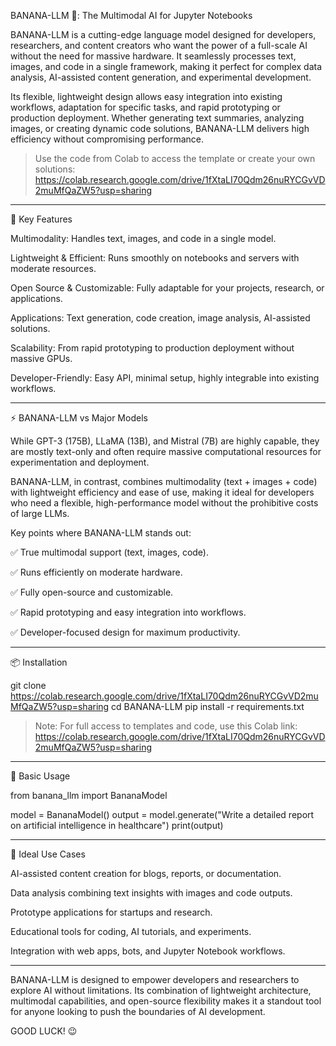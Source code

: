 BANANA-LLM 🍌: The Multimodal AI for Jupyter Notebooks

BANANA-LLM is a cutting-edge language model designed for developers, researchers, and content creators who want the power of a full-scale AI without the need for massive hardware. It seamlessly processes text, images, and code in a single framework, making it perfect for complex data analysis, AI-assisted content generation, and experimental development.

Its flexible, lightweight design allows easy integration into existing workflows, adaptation for specific tasks, and rapid prototyping or production deployment. Whether generating text summaries, analyzing images, or creating dynamic code solutions, BANANA-LLM delivers high efficiency without compromising performance.

> Use the code from Colab to access the template or create your own solutions:
https://colab.research.google.com/drive/1fXtaLI70Qdm26nuRYCGvVD2muMfQaZW5?usp=sharing




---

🌟 Key Features

Multimodality: Handles text, images, and code in a single model.

Lightweight & Efficient: Runs smoothly on notebooks and servers with moderate resources.

Open Source & Customizable: Fully adaptable for your projects, research, or applications.

Applications: Text generation, code creation, image analysis, AI-assisted solutions.

Scalability: From rapid prototyping to production deployment without massive GPUs.

Developer-Friendly: Easy API, minimal setup, highly integrable into existing workflows.



---

⚡ BANANA-LLM vs Major Models

While GPT-3 (175B), LLaMA (13B), and Mistral (7B) are highly capable, they are mostly text-only and often require massive computational resources for experimentation and deployment.

BANANA-LLM, in contrast, combines multimodality (text + images + code) with lightweight efficiency and ease of use, making it ideal for developers who need a flexible, high-performance model without the prohibitive costs of large LLMs.

Key points where BANANA-LLM stands out:

✅ True multimodal support (text, images, code).

✅ Runs efficiently on moderate hardware.

✅ Fully open-source and customizable.

✅ Rapid prototyping and easy integration into workflows.

✅ Developer-focused design for maximum productivity.



---

📦 Installation

git clone https://colab.research.google.com/drive/1fXtaLI70Qdm26nuRYCGvVD2muMfQaZW5?usp=sharing
cd BANANA-LLM
pip install -r requirements.txt

> Note: For full access to templates and code, use this Colab link:
https://colab.research.google.com/drive/1fXtaLI70Qdm26nuRYCGvVD2muMfQaZW5?usp=sharing




---

📝 Basic Usage

from banana_llm import BananaModel

model = BananaModel()
output = model.generate("Write a detailed report on artificial intelligence in healthcare")
print(output)


---

🚀 Ideal Use Cases

AI-assisted content creation for blogs, reports, or documentation.

Data analysis combining text insights with images and code outputs.

Prototype applications for startups and research.

Educational tools for coding, AI tutorials, and experiments.

Integration with web apps, bots, and Jupyter Notebook workflows.



---

BANANA-LLM is designed to empower developers and researchers to explore AI without limitations. Its combination of lightweight architecture, multimodal capabilities, and open-source flexibility makes it a standout tool for anyone looking to push the boundaries of AI development.

GOOD LUCK! 😉

